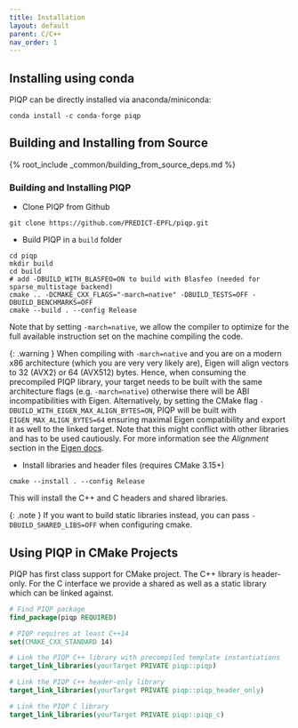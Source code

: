 ```yaml
---
title: Installation 
layout: default
parent: C/C++
nav_order: 1
---
```


## Installing using conda

PIQP can be directly installed via anaconda/miniconda:

```shell
conda install -c conda-forge piqp
```

## Building and Installing from Source

{% root_include _common/building_from_source_deps.md %}

### Building and Installing PIQP

* Clone PIQP from Github
```shell
git clone https://github.com/PREDICT-EPFL/piqp.git
```
* Build PIQP in a `build` folder
```shell
cd piqp
mkdir build
cd build
# add -DBUILD_WITH_BLASFEO=ON to build with Blasfeo (needed for sparse_multistage backend)
cmake .. -DCMAKE_CXX_FLAGS="-march=native" -DBUILD_TESTS=OFF -DBUILD_BENCHMARKS=OFF
cmake --build . --config Release
```
Note that by setting `-march=native`, we allow the compiler to optimize for the full available instruction set on the machine compiling the code.

{: .warning }
When compiling with `-march=native` and you are on a modern x86 architecture (which you are very very likely are), Eigen will align vectors to 32 (AVX2) or 64 (AVX512) bytes. Hence, when consuming the precompiled PIQP library, your target needs to be built with the same architecture flags (e.g. `-march=native`) otherwise there will be ABI incompatibilities with Eigen. Alternatively, by setting the CMake flag `-DBUILD_WITH_EIGEN_MAX_ALIGN_BYTES=ON`, PIQP will be built with `EIGEN_MAX_ALIGN_BYTES=64` ensuring maximal Eigen compatibility and export it as well to the linked target. Note that this might conflict with other libraries and has to be used cautiously. For more information see the *Alignment* section in the [Eigen docs](https://eigen.tuxfamily.org/dox/TopicPreprocessorDirectives.html).

* Install libraries and header files (requires CMake 3.15+)
```shell
cmake --install . --config Release
```
This will install the C++ and C headers and shared libraries.

{: .note }
If you want to build static libraries instead, you can pass `-DBUILD_SHARED_LIBS=OFF` when configuring cmake.

## Using PIQP in CMake Projects

PIQP has first class support for CMake project. The C++ library is header-only. For the C interface we provide a shared as well as a static library which can be linked against.

```cmake
# Find PIQP package
find_package(piqp REQUIRED)

# PIQP requires at least C++14
set(CMAKE_CXX_STANDARD 14)

# Link the PIQP C++ library with precompiled template instantiations
target_link_libraries(yourTarget PRIVATE piqp::piqp)

# Link the PIQP C++ header-only library
target_link_libraries(yourTarget PRIVATE piqp::piqp_header_only)

# Link the PIQP C library
target_link_libraries(yourTarget PRIVATE piqp::piqp_c)
```
